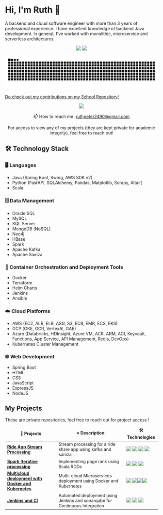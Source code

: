 <!--
**ruthpeter2490/ruthpeter2490** is a ✨ _special_ ✨ repository because its `README.md` (this file) appears on your GitHub profile.

Here are some ideas to get you started:

- 🔭 I’m currently working on ...
- 🌱 I’m currently learning ...
- 👯 I’m looking to collaborate on ...
- 🤔 I’m looking for help with ...
- 💬 Ask me about ...
- 📫 How to reach me: ...
- 😄 Pronouns: ...
- ⚡ Fun fact: ...
-->

# Hi, I'm Ruth 👋
A backend and cloud software engineer with more than 3 years of professional experience. I have excellent knowledge of backend Java development.
In general, I've worked with monolithic, microservice and serverless architectures. 


<p align='center'>
   <a href="https://github-readme-stats.vercel.app/api?username=ruthpeter2490&show_icons=true&theme=transparent"><img
           height=150
           src="https://github-readme-stats.vercel.app/api?username=ruthpeter2490&show_icons=true&count_private=true&theme=transparent"/></a>
   <a href="https://github.com/ruthpeter2490/github-readme-stats"><img height=150
                                                                  src="https://github-readme-stats.vercel.app/api/top-langs/?username=ruthpeter2490&count_private=true&layout=compact&theme=transparent"/></a>

</p>
 <p align='center'>
        <picture>
  <source media="(prefers-color-scheme: dark)" srcset="[https://raw.githubusercontent.com/ruthpeter2490/ruthpeter2490/output/github-contribution-grid-snake.svg](https://github.com/ruthpeter2490/ruthpeter2490/blob/output/github-snake-dark.svg)">
  <img alt="github contribution grid snake animation" src="https://github.com/ruthpeter2490/ruthpeter2490/blob/output/github-snake-dark.svg">
</picture>
   </p>
   <p>

<p> <a href="https://github.com/rpeter249" >Do check out my contributions on my School Repository!</a> </p>
  
<p align='center'>
   <a href="https://www.linkedin.com/in/ruthpeter/">
       <img src="https://img.shields.io/badge/linkedin-%230077B5.svg?&style=for-the-badge&logo=linkedin&logoColor=white"/>
   </a>
</p>

<p align='center'>
   📫 How to reach me: <a href='mailto:ruthpeter2490@gmail.com'>ruthpeter2490@gmail.com</a>
</p>
<p align='center'>
   For access to view any of my projects (they are kept private for academic integrity), feel free to reach out!
</p>


## 🛠️ Technology Stack

### 🖥️ Languages
- Java (Spring Boot, Swing, AWS SDK v2)
- Python (FastAPI, SQLAlchemy, Pandas, Matplotlib, Scrapy, Altair)
- Scala

### 🗄️ Data Management
- Oracle SQL
- MySQL
- SQL Server
- MongoDB (NoSQL)
- Neo4j
- HBase
- Spark
- Apache Kafka
- Apache Samza

### 🐳 Container Orchestration and Deployment Tools
- Docker
- Terraform
- Helm Charts
- Jenkins
- Ansible

### ☁️ Cloud Platforms
- AWS (EC2, ALB, ELB, ASG, S3, ECR, EMR, ECS, EKS)
- GCP (GKE, GCR, VertexAI, GAE)
- Azure (Databricks, HDInsight, Azure VM, ACR, ARM, ACI, Keyvault, Functions, App Service, API Management, Redis, DevOps)
- Kubernetes Cluster Management

### 🌐 Web Development
- Spring Boot
- HTML
- CSS
- JavaScript
- ExpressJS
- NodeJS

## My Projects
These are private repositories, feel free to reach out for project access !
<table>
  <thead align="center">
    <tr border: none;>
      <td><b>📘 Projects</b></td>
      <td><b>⭐ Description</b></td>
      <td><b>🛠️ Technologies</b></td>
    </tr>
  </thead>
  <tbody>
     <tr>
      <td><a href="https://github.com/ruthpeter2490/stream-processing-kafka-samza"><b>Ride App Stream Processing</b></a></td>
      <td>Stream processing for a ride share app using kafka and samza</td>
      <td><img src=https://img.shields.io/badge/Java-red> <img src=https://img.shields.io/badge/Terraform-purple> <img src=https://img.shields.io/badge/Kafka-green> <img src=https://img.shields.io/badge/Samza-green></td>
    </tr>
     <tr>
      <td><a href="https://github.com/ruthpeter2490/Iterative-Processing-With_Spark"><b>Spark Iterative processing</b></a></td>
      <td>Implementing page rank using Scala RDDs</td>
      <td><img src=https://img.shields.io/badge/Shell-purple> <img src=https://img.shields.io/badge/Scala-yellow> <img src=https://img.shields.io/badge/Spark-green></td>
    </tr>
      <tr>
      <td><a href="https://github.com/ruthpeter2490/docker-kubernetes-multicloud"><b>Multicloud deployment with Docker and Kubernetes</b></a></td>
      <td>Multi-cloud Microservices deployment using Docker and Kubernetes </td>
      <td><img src=https://img.shields.io/badge/Java-red> <img src=https://img.shields.io/badge/Dockerfile-purple><img src=https://img.shields.io/badge/Terraform-purple><img src=https://img.shields.io/badge/Kubernetes-blue></td>
    </tr>
    <tr>
      <td><a href="https://github.com/ruthpeter2490/Jenkins-And-CI"><b>Jenkins and CI</b></a></td>
      <td>Automated deployment using Jenkins and sonarqube for Continuous Integration</td>
      <td><img src=https://img.shields.io/badge/Shell-purple> <img src=https://img.shields.io/badge/Dockerfile-purple> <img src=https://img.shields.io/badge/groovy-purple></td>
    </tr>
   
  </tbody>
</table>

